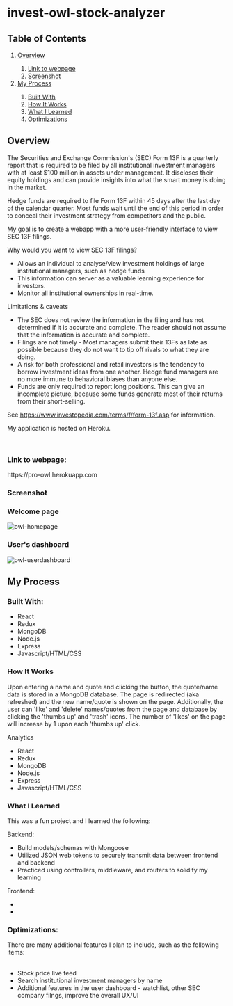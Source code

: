 # invest-owl-stock-analyzer
<h2>Table of Contents</h2>
<ol>
  <li><a href="#overview">Overview</a></li>
    <ol>
      <li><a href="#link">Link to webpage</a></li>
      <li><a href="#screenshot">Screenshot</a></li>
    </ol>
  <li><a href="#process">My Process</a></li>
    <ol>
      <li><a href="#builtWith">Built With</a></li>
      <li><a href="#howItWorks">How It Works</a></li>
      <li><a href="#whatILearned">What I Learned</a></li>
      <li><a href="#optimizations">Optimizations</a></li>
    </ol>
</ol>

<h2 id="overview">Overview</h2>

<p>
The Securities and Exchange Commission's (SEC) Form 13F is a quarterly report that is required 
to be filed by all institutional investment managers with at least $100 million in assets under management. 
It discloses their equity holdings and can provide insights into what the smart money is doing in the market.

Hedge funds are required to file Form 13F within 45 days after the last day of the calendar quarter. 
Most funds wait until the end of this period in order to conceal their investment strategy from 
competitors and the public.

My goal is to create a webapp with a more user-friendly interface to view SEC 13F filings. 

Why would you want to view SEC 13F filings?
<ul>
  <li>Allows an individual to analyse/view investment holdings of large institutional managers, such as hedge funds</li>
  <li>This information can server as a valuable learning experience for investors.</li>
  <li>Monitor all institutional ownerships in real-time.</li>
</ul>

Limitations & caveats
<ul>
  <li>The SEC does not review the information in the filing and 
  has not determined if it is accurate and complete. The reader should not assume 
  that the information is accurate and complete.</li>
  <li>Filings are not timely - Most managers submit their 13Fs as late as 
  possible because they do not want to tip off rivals to what they are doing.</li>
  <li>A risk for both professional and retail investors is the tendency 
  to borrow investment ideas from one another. Hedge fund managers are no more 
  immune to behavioral biases than anyone else.</li>
  <li>Funds are only required to report long positions. This can give an incomplete picture, because some funds generate most of their returns from their short-selling.</li>
</ul>

See https://www.investopedia.com/terms/f/form-13f.asp for information. 
</p>



My application is hosted on Heroku.

<br>
<h3 id="link">Link to webpage:</h3>
<p>https://pro-owl.herokuapp.com</p>

<h3 id="screenshot">Screenshot</h3> 

<h3>Welcome page</h3>

![owl-homepage](https://user-images.githubusercontent.com/99220339/180356304-e9b71b23-593b-441f-9fe0-8cfa2dbf38c7.png)

<h3>User's dashboard</h3>

![owl-userdashboard](https://user-images.githubusercontent.com/99220339/180356265-fe2c4c97-54d9-4a7b-9790-29391caaf165.png)

<h2 id="process">My Process</h2>
<h3 id="builtWith">Built With:</h3>
<ul>
  <li>React</li>
  <li>Redux</li>
  <li>MongoDB</li>
  <li>Node.js</li>
  <li>Express</li>
  <li>Javascript/HTML/CSS</li>
</ul>




<h3 id="howItWorks">How It Works</h3>


Upon entering a name and quote and clicking the button, the quote/name data is stored in a MongoDB database.
The page is redirected (aka refreshed) and the new name/quote is shown on the page. 
Additionally, the user can 'like' and 'delete' names/quotes from the page and database by clicking the 'thumbs up' and 'trash' icons. 
The number of 'likes' on the page will increase by 1 upon each 'thumbs up' click. 

Analytics

<ul>
  <li>React</li>
  <li>Redux</li>
  <li>MongoDB</li>
  <li>Node.js</li>
  <li>Express</li>
  <li>Javascript/HTML/CSS</li>
</ul>


<h3 id="whatILearned">What I Learned</h3> 
This was a fun project and I learned the following:

Backend:

<ul>
  <li>Build models/schemas with Mongoose</li>
  <li>Utilized JSON web tokens to securely transmit data between frontend and backend </li>
  <li>Practiced using controllers, middleware, and routers to solidify my learning</li>
</ul>

Frontend: 

<ul>
  <li></li>
  <li></li>

</ul>

<h3 id="optimizations">Optimizations:</h3>
There are many additional features I plan to include, such as the following items: 
<br><br>
<ul>
  <li>Stock price live feed</li>
  <li>Search institutional investment managers by name</li>
  <li>Additional features in the user dashboard - watchlist, other SEC company filngs, improve the overall UX/UI</li>
</ul>
